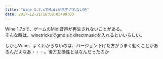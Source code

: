 ```yaml
---
title: "Wine 1.7.xでMidiが再生されない時"
date: 2017-12-21T16:08:03+09:00
---
```


Wine 1.7.xで、ゲームのMidi音声が再生されないことがある。  
そんな時は、winetricksでgmdlsとdirectmusicを入れるといいらしい。

しかしWine、よくわからないのは、バージョン下げた方がうまく動くことがあるんだよなあ・・・。後方互換性とはなんだったのか